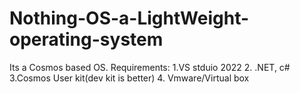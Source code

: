 # Nothing-OS-a-LightWeight-operating-system
Its a Cosmos based OS. 
Requirements:
  1.VS stduio 2022
  2. .NET, c#
  3.Cosmos User kit(dev kit is better)
  4. Vmware/Virtual box
